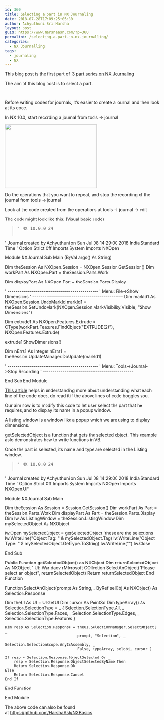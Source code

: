 ```yaml
---
id: 360
title: Selecting a part in NX Journaling
date: 2018-07-28T17:09:25+05:30
author: Achyuthuni Sri Harsha
layout: post
guid: https://www.harshaash.com/?p=360
permalink: /selecting-a-part-in-nx-journalling/
categories:
  - NX Journalling
tags:
  - journaling
  - NX
---
```

This blog post is the first part of  <a href="https://www.harshaash.com/extracting-data-from-mechanical-models/" target="_blank" rel="noopener">3 part series on NX Journaling</a>

The aim of this blog post is to select a part.

&nbsp;

Before writing codes for journals, it&#8217;s easier to create a journal and then look at its code.

In NX 10.0, start recording a journal from tools -> journal

<img loading="lazy" class="size-medium wp-image-372 aligncenter" src="https://www.harshaash.com/wp-content/uploads/2018/07/nx-300x207.jpg" alt="" width="300" height="207" srcset="https://www.harshaash.com/wp-content/uploads/2018/07/nx-300x207.jpg 300w, https://www.harshaash.com/wp-content/uploads/2018/07/nx-768x529.jpg 768w, https://www.harshaash.com/wp-content/uploads/2018/07/nx.jpg 966w" sizes="(max-width: 300px) 100vw, 300px" /> 

Do the operations that you want to repeat, and stop the recording of the journal from tools -> journal

Look at the code created from the operations at tools -> journal -> edit

The code might look like this: (Visual basic code)

> <pre>' NX 10.0.0.24
' Journal created by Achyuthuni on Sun Jul 08 14:29:00 2018 India Standard Time
'
Option Strict Off
Imports System
Imports NXOpen

Module NXJournal
Sub Main (ByVal args() As String)

Dim theSession As NXOpen.Session = NXOpen.Session.GetSession()
Dim workPart As NXOpen.Part = theSession.Parts.Work

Dim displayPart As NXOpen.Part = theSession.Parts.Display

' ----------------------------------------------
' Menu: File-&gt;Show Dimensions
' ----------------------------------------------
Dim markId1 As NXOpen.Session.UndoMarkId
markId1 = theSession.SetUndoMark(NXOpen.Session.MarkVisibility.Visible, "Show Dimensions")

Dim extrude1 As NXOpen.Features.Extrude = CType(workPart.Features.FindObject("EXTRUDE(2)"), NXOpen.Features.Extrude)

extrude1.ShowDimensions()

Dim nErrs1 As Integer
nErrs1 = theSession.UpdateManager.DoUpdate(markId1)

' ----------------------------------------------
' Menu: Tools-&gt;Journal-&gt;Stop Recording
' ----------------------------------------------

End Sub
End Module</pre>

<a href="http://nxjournaling.com/content/beginning-journaling-using-nx-journal" target="_blank" rel="noopener">This article</a> helps in understanding more about understanding what each line of the code does, do read it if the above lines of code boggles you.

Our aim now is to modify this code to let user select the part that he requires, and to display its name in a popup window.

A listing window is a window like a popup which we are using to display dimensions.

getSelectedObject is a function that gets the selected object. This example aslo demonstrates how to write functions in VB.

Once the part is selected, its name and type are selected in the Listing window.

> <pre>' NX 10.0.0.24 
' Journal created by Achyuthuni on Sun Jul 08 14:29:00 2018 India Standard Time 
'
Option Strict Off
Imports System
Imports NXOpen
Imports NXOpen.UF

Module NXJournal
Sub Main

Dim theSession As Session = Session.GetSession()
Dim workPart As Part = theSession.Parts.Work
Dim displayPart As Part = theSession.Parts.Display
Dim lw As ListingWindow = theSession.ListingWindow
Dim mySelectedObject As NXObject

lw.Open
   mySelectedObject = getSelectedObject
   'these are the selections
   lw.WriteLine("Object Tag: " & mySelectedObject.Tag)
   lw.WriteLine("Object Type: " & mySelectedObject.GetType.ToString)
   lw.WriteLine("")
lw.Close

End Sub

Public Function getSelectedObject() as NXObject
   Dim returnSelectedObject As NXObject ' Ut: War daov rMIcrosoft COllection
   SelectAnObject("Please select an object", returnSelectedObject)
   Return returnSelectedObject
End Function

Function SelectAnObject(prompt As String, _
   ByRef selObj As NXObject) As Selection.Response

   Dim theUI As UI = UI.GetUI
   Dim cursor As Point3d
   Dim typeArray() As Selection.SelectionType = _
                      { Selection.SelectionType.All, _
                        Selection.SelectionType.Faces, _
                        Selection.SelectionType.Edges, _
                        Selection.SelectionType.Features }

    Dim resp As Selection.Response = theUI.SelectionManager.SelectObject( _
                                     prompt, "Selection", _
                                     Selection.SelectionScope.AnyInAssembly, _
                                     False, typeArray, selobj, cursor )

    If resp = Selection.Response.ObjectSelected Or _
        resp = Selection.Response.ObjectSelectedByName Then
        Return Selection.Response.Ok
    Else
        Return Selection.Response.Cancel
    End If

 End Function

End Module</pre>

The above code can also be found at <https://github.com/HarshaAsh/NXBasics>